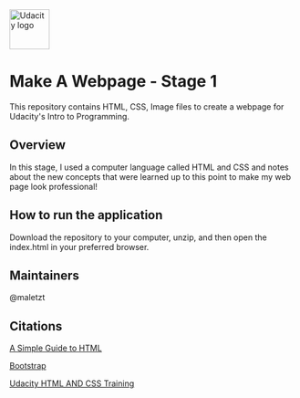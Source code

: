 <img src="https://www.google.com/imgres?imgurl=http%3A%2F%2F1onjea25cyhx3uvxgs4vu325.wpengine.netdna-cdn.com%2Fwp-content%2Fthemes%2Fudacity_wp_1_8%2Fimages%2FUdacity_Logo_SVG_200x35.svg&imgrefurl=http%3A%2F%2Fblog.udacity.com%2F2015%2F08%2Fmatt-holloway-executive-at-nook-why-im-taking-the-udacity-nanodegree.html&docid=Wmyxm-oa6ODoDM&tbnid=uSr-qPB9BJKybM%3A&w=800&h=140&bih=1240&biw=1822&ved=0ahUKEwjIhIDEhs_PAhWFez4KHajZBmoQMwgrKA0wDQ&iact=mrc&uact=8" alt="Udacity logo" height="70">

# Make A Webpage - Stage 1

This repository contains HTML, CSS, Image files to create a webpage for Udacity's Intro to Programming.

## Overview

In this stage, I used a computer language called HTML and CSS and notes about the new concepts that were learned up to this point to make my web page look professional!

## How to run the application

Download the repository to your computer, unzip, and then open the index.html in your preferred browser.

## Maintainers

@maletzt

## Citations

[A Simple Guide to HTML](http://www.simplehtmlguide.com/youtube.php)

[Bootstrap](http://getbootstrap.com/css/)

[Udacity HTML AND CSS Training](https://classroom.udacity.com/nanodegrees/nd000/parts/0001345402/modules/383612889175460/lessons/3843768856/concepts/38472587200923)
